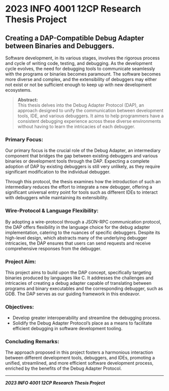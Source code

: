 # 2023 INFO 4001 12CP Research Thesis Project
## Creating a DAP-Compatible Debug Adapter between Binaries and Debuggers.

Software development, in its various stages, involves the rigorous process and cycle of writing code, testing, and debugging. As the development cycle evolves, the need for debugging tools to communicate seamlessly with the programs or binaries becomes paramount. The software becomes more diverse and complex, and the extensibility of debuggers may either not exist or not be sufficient enough to keep up with new development ecosystems.

> **Abstract:**  
> This thesis delves into the Debug Adapter Protocol (DAP), an approach designed to unify the communication between development tools, IDE, and various debuggers. It aims to help programmers have a consistent debugging experience across these diverse environments without having to learn the intricacies of each debugger.

### **Primary Focus:**
Our primary focus is the crucial role of the Debug Adapter, an intermediary component that bridges the gap between existing debuggers and various binaries or development tools through the DAP. Expecting a complete adoption of DAP by existing debuggers is still very unlikely, as they require significant modification to the individual debugger. 

Through this protocol, the thesis examines how the introduction of such an intermediary reduces the effort to integrate a new debugger, offering a significant universal entry point for tools such as different IDEs to interact with debuggers while maintaining its extensibility.

### **Wire-Protocol & Language Flexibility:**
By adopting a wire-protocol through a JSON-RPC communication protocol, the DAP offers flexibility in the language choice for the debug adapter implementation, catering to the nuances of specific debuggers. Despite its high-level design, which abstracts many of the underlying debugger intricacies, the DAP ensures that users can send requests and receive comprehensive responses from the debugger.

### **Project Aim:**
This project aims to build upon the DAP concept, specifically targeting binaries produced by languages like C. It addresses the challenges and intricacies of creating a debug adapter capable of translating between programs and binary executables and the corresponding debugger, such as GDB. The DAP serves as our guiding framework in this endeavor.

### **Objectives:**
- Develop greater interoperability and streamline the debugging process.
- Solidify the Debug Adapter Protocol’s place as a means to facilitate efficient debugging in software development tooling.

### **Concluding Remarks:**
The approach proposed in this project fosters a harmonious interaction between different development tools, debuggers, and IDEs, promoting a unified, streamlined, and more efficient software development process, enriched by the benefits of the Debug Adapter Protocol.

---

_**2023 INFO 4001 12CP Research Thesis Project**_
